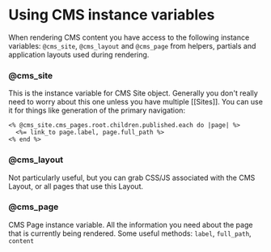 # Using CMS instance variables

When rendering CMS content you have access to the following instance variables: `@cms_site`, `@cms_layout` and `@cms_page` from helpers, partials and application layouts used during rendering.

### @cms_site

This is the instance variable for CMS Site object. Generally you don't really need to worry about this one unless you have multiple [[Sites]]. You can use it for things like generation of the primary navigation:

    <% @cms_site.cms_pages.root.children.published.each do |page| %>
      <%= link_to page.label, page.full_path %>
    <% end %>
    
### @cms_layout
Not particularly useful, but you can grab CSS/JS associated with the CMS Layout, or all pages that use this Layout.

### @cms_page
CMS Page instance variable. All the information you need about the page that is currently being rendered. Some useful methods: `label`, `full_path`, `content`

    